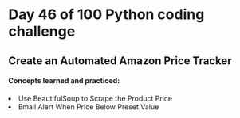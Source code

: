<h1> Day 46 of 100 Python coding challenge </h1>
<h2>Create an Automated Amazon Price Tracker</h2>

<h4> Concepts learned and practiced: </h4>
<li>Use BeautifulSoup to Scrape the Product Price
<li> Email Alert When Price Below Preset Value
